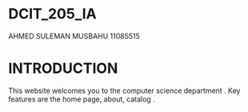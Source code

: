 # DCIT_205_IA
AHMED SULEMAN MUSBAHU
11085515
# INTRODUCTION
This website welcomes you to the computer science department . Key features are the home page, about, catalog .
